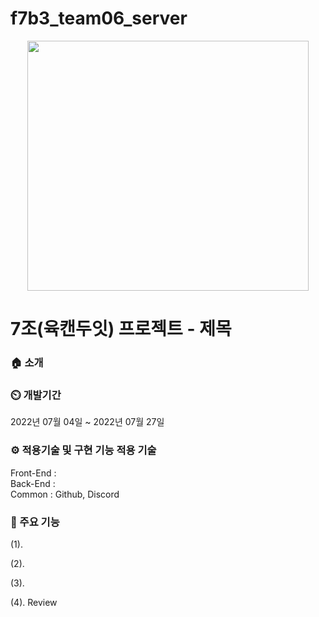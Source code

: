 # f7b3_team06_server

<p align="center">
 <img src="[http://www.yes24.com/Product/Goods/96545949](https://mblogthumb-phinf.pstatic.net/MjAxOTA0MDRfMjQz/MDAxNTU0MzQzODY4OTIy.vQBWEnNLbOYl-96i5Jsvmcxt-j5DDZpoekqwqVlLav4g._hw1BZmRLOmTyy6k8qTanZAw6zwbMrVTTpZEnFAfAUEg.PNG.upisco/1sdbffbvfbk.png?type=w2)" width="450" height="400" />
</p>

# 7조(육캔두잇) 프로젝트 - 제목

### 🏠 소개




### ⏲️ 개발기간

2022년 07월 04일 ~ 2022년 07월 27일


### ⚙ 적용기술 및 구현 기능 적용 기술

Front-End : \
Back-End : \
Common : Github, Discord

### 📌 주요 기능

(1). 

(2). 

(3). 



(4). Review

                    
